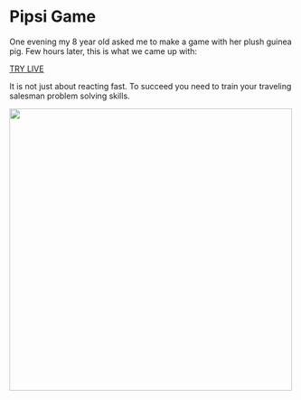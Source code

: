 # Pipsi Game

One evening my 8 year old asked me to make a game with her plush guinea pig. Few hours later, this is what we came up with: 

[TRY LIVE](https://pipsi-game.netlify.app/)

It is not just about reacting fast. To succeed you need to train your traveling salesman problem solving skills.

<img src=https://github.com/ilyabo/pipsi/assets/351828/152300b1-f950-4c5b-b54c-4fbdce597115 width=500>
